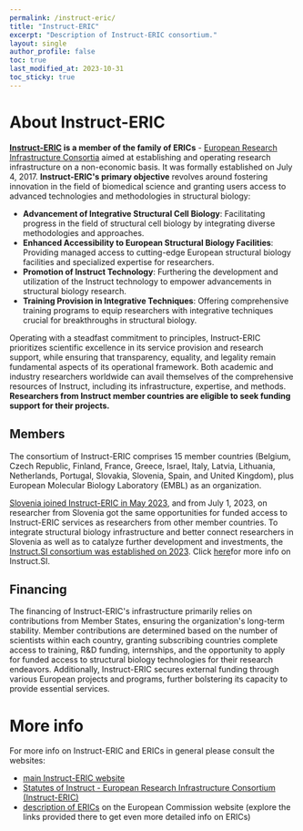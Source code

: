 ```yaml
---
permalink: /instruct-eric/
title: "Instruct-ERIC"
excerpt: "Description of Instruct-ERIC consortium."
layout: single
author_profile: false
toc: true
last_modified_at: 2023-10-31
toc_sticky: true
---
```


# About Instruct-ERIC

**[Instruct-ERIC](https://instruct-eric.org) is a member of the family of ERICs** - [European Research Infrastructure Consortia](https://research-and-innovation.ec.europa.eu/strategy/strategy-2020-2024/our-digital-future/european-research-infrastructures/eric_en) aimed at establishing and operating research infrastructure on a non-economic basis. It was formally established on July 4, 2017. **Instruct-ERIC's primary objective** revolves around fostering innovation in the field of biomedical science and granting users access to advanced technologies and methodologies in structural biology:
- **Advancement of Integrative Structural Cell Biology**: Facilitating progress in the field of structural cell biology by integrating diverse methodologies and approaches.
- **Enhanced Accessibility to European Structural Biology Facilities**: Providing managed access to cutting-edge European structural biology facilities and specialized expertise for researchers.
- **Promotion of Instruct Technology**: Furthering the development and utilization of the Instruct technology to empower advancements in structural biology research.
- **Training Provision in Integrative Techniques**: Offering comprehensive training programs to equip researchers with integrative techniques crucial for breakthroughs in structural biology.

Operating with a steadfast commitment to principles, Instruct-ERIC prioritizes scientific excellence in its service provision and research support, while ensuring that transparency, equality, and legality remain fundamental aspects of its operational framework. Both academic and industry researchers worldwide can avail themselves of the comprehensive resources of Instruct, including its infrastructure, expertise, and methods. **Researchers from Instruct member countries are eligible to seek funding support for their projects.**

## Members

The consortium of Instruct-ERIC comprises 15 member countries (Belgium, Czech Republic, Finland, France, Greece, Israel, Italy, Latvia, Lithuania, Netherlands, Portugal, Slovakia, Slovenia, Spain, and United Kingdom), plus European Molecular Biology Laboratory (EMBL) as an organization.

[Slovenia joined Instruct-ERIC in May 2023](/instructsi/administration/slovenia-joins-instruct-eric), and from July 1, 2023, on researcher from Slovenia got the same opportunities for funded access to Instruct-ERIC services as researchers from other member countries. To integrate structural biology infrastructure and better connect researchers in Slovenia as well as to catalyze further development and investments, the [Instruct.SI consortium was established on 2023](/instructsi/administration/instructsi-establishment). Click [here](/about/)for more info on Instruct.SI.

## Financing

The financing of Instruct-ERIC's infrastructure primarily relies on contributions from Member States, ensuring the organization's long-term stability. Member contributions are determined based on the number of scientists within each country, granting subscribing countries complete access to training, R&D funding, internships, and the opportunity to apply for funded access to structural biology technologies for their research endeavors. Additionally, Instruct-ERIC secures external funding through various European projects and programs, further bolstering its capacity to provide essential services.

# More info

For more info on Instruct-ERIC and ERICs in general please consult the websites:
- [main Instruct-ERIC website](https://instruct-eric.org)
- [Statutes of Instruct - European Research Infrastructure Consortium (Instruct-ERIC)](http://eur-lex.europa.eu/legal-content/EN/TXT/?uri=CELEX:32017Y0715(01))
- [description of ERICs](https://research-and-innovation.ec.europa.eu/strategy/strategy-2020-2024/our-digital-future/european-research-infrastructures/eric_en) on the European Commission website (explore the links provided there to get even more detailed info on ERICs)
